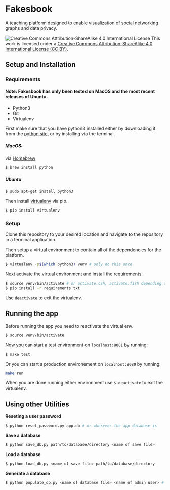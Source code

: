Fakesbook
=================
A teaching platform designed to enable visualization of social networking graphs and data privacy.


![Creative Commons Attribution-ShareAlike 4.0 International License](https://i.creativecommons.org/l/by-sa/4.0/88x31.png "CC BY")
This work is licensed under a [Creative Commons Attribution-ShareAlike 4.0 International License (CC BY)](https://creativecommons.org/licenses/by/4.0/).

Setup and Installation
-----

### Requirements
#### Note: Fakesbook has only been tested on MacOS and the most recent releases of Ubuntu.

* Python3
* Git
* Virtualenv

First make sure that you have python3 installed either by downloading it from the [python site](https://www.python.org/downloads/), or by installing via the terminal.

##### MacOS:
via [Homebrew](https://brew.sh/)
```bash
$ brew install python
```

##### Ubuntu
```bash
$ sudo apt-get install python3
```

Then install [virtualenv](https://virtualenv.pypa.io/en/stable/) via pip.

```bash
$ pip install virtualenv
```

### Setup

Clone this repository to your desired location and navigate to the repository in a terminal application.

Then setup a virtual environment to contain all of the dependencies for the platform.
```bash
$ virtualenv -p$(which python3) venv # only do this once
```

Next activate the virtual environment and install the requirements.
```bash
$ source venv/bin/activate # or activate.csh, activate.fish depending on shell
$ pip install -r requirements.txt
```
Use `deactivate` to exit the virtualenv.

Running the app
---------------

Before running the app you need to reactivate the virtual env.
```bash
$ source venv/bin/activate
```

Now you can start a test environment on `localhost:8081` by running:
```bash
$ make test
```

Or you can start a production environement on `localhost:8080` by running:
```bash
make run
```

When you are done running either environment use `$ deactivate` to exit the virtualenv.

Using other Utilities
-----------

**Reseting a user password**
```bash
$ python reset_password.py app.db # or wherever the app database is
```

**Save a database**
```bash
$ python save_db.py path/to/database/directory <name of save file>
```

**Load a database**
```bash
$ python load_db.py <name of save file> path/to/database/directory
```

**Generate a database**
```bash
$ python populate_db.py <name of database file> <name of admin user> # the admin user's name will be used as the password
```
